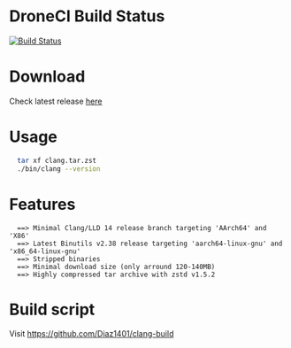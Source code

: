 # DroneCI Build Status
[![Build Status](https://cloud.drone.io/api/badges/Diaz1401/clang-build/status.svg?ref=refs/heads/main)](https://cloud.drone.io/Diaz1401/clang-build)

# Download
Check latest release [here](https://github.com/Diaz1401/clang/releases/latest)

# Usage
```bash
  tar xf clang.tar.zst
  ./bin/clang --version
```
# Features
```
  ==> Minimal Clang/LLD 14 release branch targeting 'AArch64' and 'X86'
  ==> Latest Binutils v2.38 release targeting 'aarch64-linux-gnu' and 'x86_64-linux-gnu'
  ==> Stripped binaries
  ==> Minimal download size (only arround 120-140MB)
  ==> Highly compressed tar archive with zstd v1.5.2
```
# Build script

  Visit https://github.com/Diaz1401/clang-build

